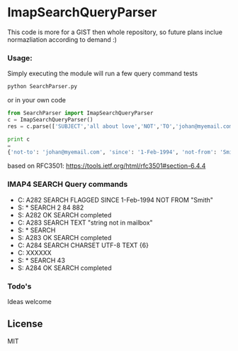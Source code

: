 # ImapSearchQueryParser

This code is more for a GIST then whole repository,
so future plans inclue normazliation according to demand :)
### Usage:
Simply executing the module will run a few query command tests
```py
python SearchParser.py
````
or in your own code

```py
from SearchParser import ImapSearchQueryParser
c = ImapSearchQueryParser()
res = c.parse(['SUBJECT','all about love','NOT','TO','johan@myemail.com','SINCE','1-Feb-1994','NOT','FROM','Smith','UID','1:*','OR','NOT','TEXT','Go To Hello'])

print c
=
{'not-to': 'johan@myemail.com', 'since': '1-Feb-1994', 'not-from': 'Smith', 'or': {'not-text': 'Go To Hello', 'uid': '1:*'}, 'subject': 'all about love'}


```

based on RFC3501:
https://tools.ietf.org/html/rfc3501#section-6.4.4


### IMAP4 SEARCH Query commands
- C: A282 SEARCH FLAGGED SINCE 1-Feb-1994 NOT FROM "Smith"
- S: * SEARCH 2 84 882
- S: A282 OK SEARCH completed
- C: A283 SEARCH TEXT "string not in mailbox"
- S: * SEARCH
- S: A283 OK SEARCH completed
- C: A284 SEARCH CHARSET UTF-8 TEXT {6}
- C: XXXXXX
- S: * SEARCH 43
- S: A284 OK SEARCH completed




### Todo's

Ideas welcome

License
----

MIT


